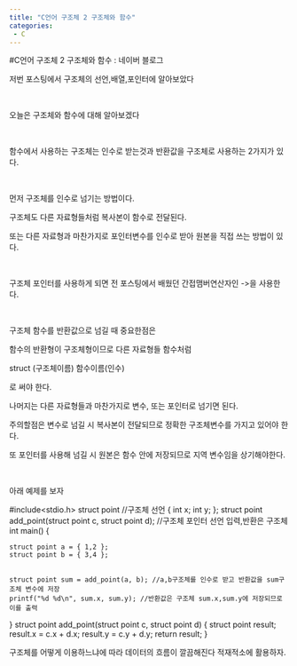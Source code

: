 ```yaml
---
title: "C언어 구조체 2 구조체와 함수"
categories:
 - C
---
```

#C언어 구조체 2 구조체와 함수 : 네이버 블로그
<div class="wrap_rabbit pcol2 _param(1) _postViewArea221562835441" id="post-view221562835441">
<!-- Rabbit HTML --><div class="se-viewer se-theme-default" lang="ko-KR">
<!-- SE_DOC_HEADER_END -->
<div class="se-main-container">
<div class="se-component se-text se-l-default" id="SE-3aa1b160-f1b2-4514-a3ce-dad2e60d8d86">
<div class="se-component-content">
<div class="se-section se-section-text se-l-default">
<div class="se-module se-module-text"><!-- SE-TEXT { --><p class="se-text-paragraph se-text-paragraph-align-" id="SE-67b1d422-10b7-4bcc-a2b9-6441e8f156c3" style=""><span class="se-fs- se-ff-" id="SE-462c1c49-7e6c-4789-bfb2-804fc6376812" style="">저번 포스팅에서 구조체의 선언,배열,포인터에 알아보았다</span></p><!-- } SE-TEXT --><!-- SE-TEXT { --><p class="se-text-paragraph se-text-paragraph-align-" id="SE-cb7f7e8e-8be1-4774-9400-8ba1d4e3b5f2" style=""><span class="se-fs- se-ff-" id="SE-5e7d182b-12d2-428b-937d-8f0164650ba3" style="">​</span></p><!-- } SE-TEXT --><!-- SE-TEXT { --><p class="se-text-paragraph se-text-paragraph-align-" id="SE-7f56e950-c688-4d0b-9efe-138da5a79b78" style=""><span class="se-fs- se-ff-" id="SE-f128d433-b626-4f14-b8c5-82edcb3b6d38" style="">오늘은 구조체와 함수에 대해 알아보겠다</span></p><!-- } SE-TEXT --><!-- SE-TEXT { --><p class="se-text-paragraph se-text-paragraph-align-" id="SE-f517e268-4c45-4971-9cf3-6a6b6cd668e6" style=""><span class="se-fs- se-ff-" id="SE-4376a377-bc35-4016-abeb-090858ca132c" style="">​</span></p><!-- } SE-TEXT --><!-- SE-TEXT { --><p class="se-text-paragraph se-text-paragraph-align-" id="SE-9fac2143-47b0-4886-bae4-c4a467516e9c" style=""><span class="se-fs- se-ff-" id="SE-4c64f1ec-5bf3-42ad-b2ce-b0fc37b8e88b" style="">함수에서 사용하는 구조체는 인수로 받는것과 반환값을 구조체로 사용하는 2가지가 있다.</span></p><!-- } SE-TEXT --><!-- SE-TEXT { --><p class="se-text-paragraph se-text-paragraph-align-" id="SE-1c21aaeb-214a-4017-978c-3b998140ec11" style=""><span class="se-fs- se-ff-" id="SE-721a699d-9cbf-403d-95be-d2d8898dec89" style="">​</span></p><!-- } SE-TEXT --><!-- SE-TEXT { --><p class="se-text-paragraph se-text-paragraph-align-" id="SE-f29e3ec2-fd85-411d-a065-0ab05d07acb1" style=""><span class="se-fs- se-ff-" id="SE-80fe630b-285d-40ca-8fc6-043d5e2ace57" style="">먼저 구조체를 인수로 넘기는 방법이다.</span></p><!-- } SE-TEXT --><!-- SE-TEXT { --><p class="se-text-paragraph se-text-paragraph-align-" id="SE-d84b280f-4e8e-4ec1-ba06-0f4376dc19a3" style=""><span class="se-fs- se-ff-" id="SE-992ef578-b7e7-4e76-9cbc-d36f8adaf8e3" style="">구조체도 다른 자료형들처럼 복사본이 함수로 전달된다.</span></p><!-- } SE-TEXT --><!-- SE-TEXT { --><p class="se-text-paragraph se-text-paragraph-align-" id="SE-3af2aeb9-7879-434e-83ec-76ed075e2a7f" style=""><span class="se-fs- se-ff-" id="SE-ad8f355f-23e6-4cab-9d9c-5754268017fd" style="">또는 다른 자료형과 마찬가지로 포인터변수를 인수로 받아 원본을 직접 쓰는 방법이 있다.</span></p><!-- } SE-TEXT --><!-- SE-TEXT { --><p class="se-text-paragraph se-text-paragraph-align-" id="SE-c2925a05-aca8-40d7-b7c6-087181c54733" style=""><span class="se-fs- se-ff-" id="SE-5aef166e-6383-44aa-b7d6-445679ece8ef" style="">​</span></p><!-- } SE-TEXT --><!-- SE-TEXT { --><p class="se-text-paragraph se-text-paragraph-align-" id="SE-5d5d1961-8fcb-4b9b-896a-86cf8b5c7a3b" style=""><span class="se-fs- se-ff-" id="SE-9899206c-d489-4d5d-889b-e6ed1c9efe27" style="">구조체 포인터를 사용하게 되면 전 포스팅에서 배웠던 간접맴버연산자인 -&gt;을 사용한다.</span></p><!-- } SE-TEXT --><!-- SE-TEXT { --><p class="se-text-paragraph se-text-paragraph-align-" id="SE-47082181-0f5c-4207-9f6d-5370f9b0a3cf" style=""><span class="se-fs- se-ff-" id="SE-3bfb3402-756f-4a48-b654-e40f250f6be2" style="">​</span></p><!-- } SE-TEXT --><!-- SE-TEXT { --><p class="se-text-paragraph se-text-paragraph-align-" id="SE-026769d6-4b63-4fed-9398-457512b07e56" style=""><span class="se-fs- se-ff-" id="SE-1f1efb49-afb8-466e-8199-8782a0e9bbda" style="">구조체 함수를 반환값으로 넘길 때 중요한점은</span></p><!-- } SE-TEXT --><!-- SE-TEXT { --><p class="se-text-paragraph se-text-paragraph-align-" id="SE-d5043991-16da-476b-91f0-c04688ea3a92" style=""><span class="se-fs- se-ff-" id="SE-d106873c-d24c-40b2-8b1f-b814554c7278" style="">함수의 반환형이 구조체형이므로 다른 자료형들 함수처럼</span></p><!-- } SE-TEXT --><!-- SE-TEXT { --><p class="se-text-paragraph se-text-paragraph-align-" id="SE-524408ce-01b6-4bb2-a741-e1c54f712360" style=""><span class="se-fs- se-ff-" id="SE-93ff92e2-cfa1-4d88-9b13-b2adc1156b1e" style="">struct (구조체이름) 함수이름(인수)</span></p><!-- } SE-TEXT --><!-- SE-TEXT { --><p class="se-text-paragraph se-text-paragraph-align-" id="SE-8476363e-fabf-4d1c-8137-a7e8dfe55505" style=""><span class="se-fs- se-ff-" id="SE-8757dceb-7e8c-467c-9255-551c4854a1fa" style="">로 써야 한다.</span></p><!-- } SE-TEXT --><!-- SE-TEXT { --><p class="se-text-paragraph se-text-paragraph-align-" id="SE-92185379-8f6e-4397-9678-9424656fb6d5" style=""><span class="se-fs- se-ff-" id="SE-3c176761-4ac4-467f-bfc1-704825bb5b8b" style="">나머지는 다른 자료형들과 마찬가지로 변수, 또는 포인터로 넘기면 된다.</span></p><!-- } SE-TEXT --><!-- SE-TEXT { --><p class="se-text-paragraph se-text-paragraph-align-" id="SE-82159f5e-5aa2-489a-9fe5-7d145e1add74" style=""><span class="se-fs- se-ff-" id="SE-da88eab6-eb9b-46f9-88bf-dc0eaab246c4" style="">주의할점은 변수로 넘길 시 복사본이 전달되므로 정확한 구조체변수를 가지고 있어야 한다.</span></p><!-- } SE-TEXT --><!-- SE-TEXT { --><p class="se-text-paragraph se-text-paragraph-align-" id="SE-e445dbd3-6058-4b81-a50f-fe53f12fc21d" style=""><span class="se-fs- se-ff-" id="SE-915909a5-46bb-426d-9e48-82faf8245dec" style=""> 또 포인터를 사용해 넘길 시 원본은 함수 안에 저장되므로 지역 변수임을 상기해야한다.</span></p><!-- } SE-TEXT --><!-- SE-TEXT { --><p class="se-text-paragraph se-text-paragraph-align-" id="SE-55bfc617-5baa-442d-84be-493819d1a6aa" style=""><span class="se-fs- se-ff-" id="SE-d0fd0303-a381-49f4-b0d2-a23393b482b9" style="">​</span></p><!-- } SE-TEXT --><!-- SE-TEXT { --><p class="se-text-paragraph se-text-paragraph-align-" id="SE-7d8114e6-9ed5-42b5-b4d2-bcac46467a2d" style=""><span class="se-fs- se-ff-" id="SE-9a074249-8e16-4bd2-b1e4-566d15b14144" style="">아래 예제를 보자</span></p><!-- } SE-TEXT --></div>
</div>
</div>
</div> <div class="se-component se-code se-l-default" id="SE-2bf8985e-d402-45b5-bebe-f282116fa0ca">
<div class="se-component-content">
<div class="se-section se-section-code se-l-default">
<div class="se-module se-module-code se-fs-fs13">
<div class="se-code-source">
<div class="__se_code_view language-javascript">#include&lt;stdio.h&gt;
struct point //구조체 선언
{
	int x;
	int y;
};
struct  point add_point(struct point c, struct point d); //구조체 포인터 선언 입력,반환은 구조체
int main() {

	struct point a = { 1,2 };
	struct point b = { 3,4 };

	
	struct point sum = add_point(a, b); //a,b구조체를 인수로 받고 반환값을 sum구조체 변수에 저장
	printf("%d %d\n", sum.x, sum.y); //반환값은 구조체 sum.x,sum.y에 저장되므로 이를 출력
}
struct  point add_point(struct point c, struct point d) {
	struct point result;
	result.x = c.x + d.x;
	result.y = c.y + d.y;
	return result;
}</div>
</div>
</div>
</div>
</div>
<script class="__se_module_data" data-module='{"type":"v2_code", "id" : "SE-2bf8985e-d402-45b5-bebe-f282116fa0ca"}' type="text/data"></script>
</div> <div class="se-component se-text se-l-default" id="SE-b0b820b9-fe37-4ecd-9144-d91bab54a53f">
<div class="se-component-content">
<div class="se-section se-section-text se-l-default">
<div class="se-module se-module-text"><!-- SE-TEXT { --><p class="se-text-paragraph se-text-paragraph-align-" id="SE-cb3b4fb1-3b02-4f35-8309-c210d9e7cb69" style=""><span class="se-fs- se-ff-" id="SE-5f33d144-a47c-4e79-9527-0d1d7f507ce1" style="">구조체를 어떻게 이용하느냐에 따라 데이터의 흐름이 깔끔해진다 적재적소에 활용하자.</span></p><!-- } SE-TEXT --></div>
</div>
</div>
</div> </div>
</div>
</div>